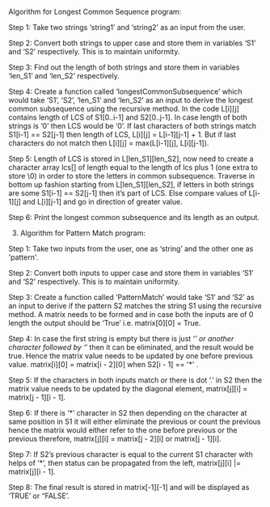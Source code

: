 Algorithm for Longest Common Sequence program:


Step 1: Take two strings ‘string1’ and ‘string2’ as an input from the user.

Step 2: Convert both strings to upper case and store them in variables ‘S1’ and ‘S2’ respectively. This is to maintain uniformity.

Step 3: Find out the length of both strings and store them in variables ‘len_S1’ and ‘len_S2’ respectively.

Step 4: Create a function called ‘longestCommonSubsequence’ which would take ‘S1’, ‘S2’, ‘len_S1’ and ‘len_S2’ as an input to derive the longest common subsequence using the recursive method. In the code L[i][j] contains length of LCS of S1[0..i-1] and S2[0..j-1]. In case length of both strings is ‘0’ then LCS would be ‘0’. If last characters of both strings match S1[i-1] == S2[j-1] then length of LCS, L[i][j] = L[i-1][j-1] + 1. But if last characters do not match then L[i][j] = max(L[i-1][j], L[i][j-1]).

Step 5: Length of LCS is stored in L[len_S1][len_S2], now need to create a character array lcs[] of length equal to the length of lcs plus 1 (one extra to store \0) in order to store the letters in common subsequence. Traverse in bottom up fashion starting from L[len_S1][len_S2], if letters in both strings are some S1[i-1] == S2[j-1] then it’s part of LCS. Else compare values of L[i-1][j] and L[i][j-1] and go in direction of greater value.

Step 6: Print the longest common subsequence and its length as an output. 



3.	Algorithm for Pattern Match program:


Step 1: Take two inputs from the user, one as ‘string’ and the other one as 'pattern'.

Step 2: Convert both inputs to upper case and store them in variables ‘S1’ and ‘S2’ respectively. This is to maintain uniformity.

Step 3: Create a function called ‘PatternMatch’ would take ‘S1’ and ‘S2’ as an input to derive if the pattern S2 matches the string S1 using the recursive method. A matrix needs to be formed and in case both the inputs are of 0 length the output should be ‘True’ i.e. matrix[0][0] = True. 

Step 4: In case the first string is empty but there is just ‘*’ or another character followed by ‘*’ then it can be eliminated, and the result would be true. Hence the matrix value needs to be updated by one before previous value. matrix[i][0] = matrix[i - 2][0] when S2[i - 1] == '*' .

Step 5: If the characters in both inputs match or there is dot ‘.’ in S2 then the matrix value needs to be updated by the diagonal element, matrix[j][i] = matrix[j - 1][i - 1].

Step 6: If there is ‘*’ character in S2 then depending on the character at same position in S1 it will either eliminate the previous or count the previous hence the matrix would either refer to the one before previous or the previous therefore, matrix[j][i] = matrix[j - 2][i] or matrix[j - 1][i]. 

Step 7: If S2’s previous character is equal to the current S1 character with helps of ‘*’, then status can be propagated from the left, matrix[j][i] |= matrix[j][i - 1].

Step 8: The final result is stored in matrix[-1][-1] and will be displayed as ‘TRUE’ or “FALSE’.

